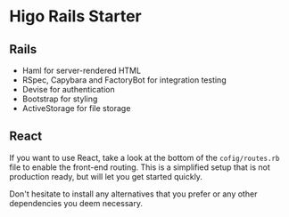 # Higo Rails Starter

## Rails

- Haml for server-rendered HTML
- RSpec, Capybara and FactoryBot for integration testing
- Devise for authentication
- Bootstrap for styling
- ActiveStorage for file storage

## React

If you want to use React, take a look at the bottom of the `cofig/routes.rb` file to enable the front-end routing. This is a simplified setup that is not production ready, but will let you get started quickly.

Don't hesitate to install any alternatives that you prefer or any other dependencies you deem necessary.
